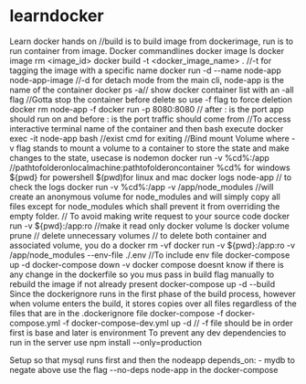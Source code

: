 # learndocker
Learn docker hands on 
//build is to build image from dockerimage, run is to run container from image. 
Docker commandlines
docker image ls
docker image rm <image_id>
docker build -t <docker_image_name> . //-t for tagging the image with a specific name 
docker run -d --name node-app node-app-image //-d for detach mode from the main cli, node-app is the name of the container
docker ps -a// show docker container list with an -all flag
//Gotta stop the container before delete so use -f flag to force deletion
docker rm node-app -f
docker run -p 8080:8080 // after : is the port app should run on and before : is the port traffic should come from
//To access interactive terminal name of the container and then bash execute
docker exec -it node-app bash //exist cmd for exiting
//Bind mount Volume where -v flag stands to mount a volume to a container to store the state and make changes to the state, usecase is nodemon
docker run -v %cd%:/app //pathtofolderonlocalmachine:pathtofolderoncontainer %cd% for windows ${pwd} for powershell $(pwd)for linux and mac
docker logs node-app // to check the logs
docker run -v %cd%:/app -v /app/node_modules //will create an anonymous volume for node_modules and will simply copy all files except for node_modules which shall prevent it from overriding the empty folder.
// To avoid making write request to your source code 
docker run -v ${pwd}:/app:ro //make it read only
docker volume ls
docker volume prune // delete unnecessary volumes
// to delete both container and associated volume, you do a docker rm -vf
docker run -v ${pwd}:/app:ro -v /app/node_modules --env-file ./.env //To include env file
docker-compose up -d 
docker-compose down -v
docker compose doesnt know if there is any change in the dockerfile so you mus pass in build flag manually to rebuild the image if not already present
docker-compose up -d --build
Since the dockerignore runs in the first phase of the build process, however when volume enters the build, it stores copies over all files regardless of the files that are in the .dockerignore file
docker-compose -f docker-compose.yml -f docker-compose-dev.yml up -d // -f file should be in order first is base and later is environment
To prevent any dev dependencies to run in the server use npm install --only=production

Setup so that mysql runs first and then the nodeapp
    depends_on:
      - mydb
to negate above use the flag --no-deps node-app in the docker-compose